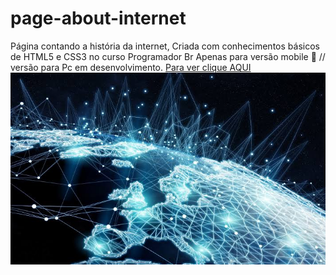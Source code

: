 # page-about-internet
Página contando a história da internet, Criada com conhecimentos básicos de HTML5 e CSS3 no curso Programador Br
Apenas para versão mobile 📲 // versão para Pc em desenvolvimento.
[Para ver clique AQUI](https://vitordev01.github.io/page-about-internet/)
![App Ideas Image](./images.jpeg)
